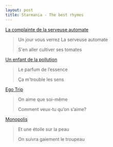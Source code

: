 ```yaml
---
layout: post
title: Starmania - The best rhymes
---
```


[La complainte de la serveuse automate](https://genius.com/Starmania-la-complainte-de-la-serveuse-automate-lyrics)

> Un jour vous verrez La serveuse automate
> 
> S'en aller cultiver ses tomates


[Un enfant de la pollution](https://genius.com/Starmania-un-enfant-de-la-pollution-lyrics)

> Le parfum de l’essence
> 
> Ça m’trouble les sens

[Ego Trip](https://genius.com/Starmania-la-complainte-de-la-serveuse-automate-lyrics)

> On aime que soi-même
> 
> Comment veux-tu qu’on s’aime?


[Monopolis](https://paroles2chansons.lemonde.fr/paroles-starmania/paroles-monopolis.html)

> Et une étoile sur la peau
> 
> On suivra gaiement le troupeau
